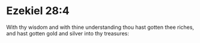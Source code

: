 # Ezekiel 28:4

With thy wisdom and with thine understanding thou hast gotten thee riches, and hast gotten gold and silver into thy treasures: